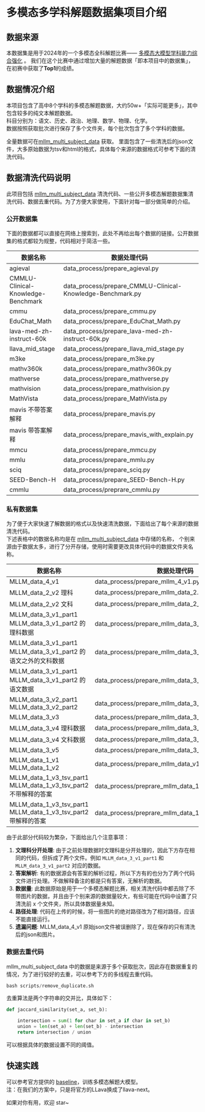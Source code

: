 # 多模态多学科解题数据集项目介绍
## 数据来源
本数据集是用于2024年的一个多模态全科解题比赛—— [多模态大模型学科能力综合强化](http://123.138.24.155:30080/org/pazhoulab/competition/area/66700638059c6bdae79ed987/content) 。
我们在这个比赛中通过增加大量的解题数据「即本项目中的数据集」，在初赛中获取了**Top1**的成绩。

## 数据情况介绍
本项目包含了高中8个学科的多模态解题数据，大约50w+「实际可能更多」，其中包含较多的纯文本解题数据。\
科目分别为：语文、历史、政治、地理、数学、物理、化学。\
数据按照获取批次进行保存了多个文件夹，每个批次包含了多个学科的数据。

全量数据可在[mllm_multi_subject_data](https://modelscope.cn/datasets/callMeWhy/mllm_multi_subject_data/files) 获取。
里面包含了一些清洗后的json文件，大多原始数据为tsv和html的格式，具体每个来源的数据格式可参考下面的清洗代码。

## 数据清洗代码说明
此项目包括 [mllm_multi_subject_data](https://modelscope.cn/datasets/callMeWhy/mllm_multi_subject_data/files) 清洗代码、一些公开多模态解题数据集清洗代码、数据去重代码。为了方便大家使用，下面针对每一部分做简单的介绍。


### 公开数据集
下面的数据都可以直接在网络上搜索到，此处不再给出每个数据的链接。公开数据集的格式都较为规整，代码相对于简洁一些。

| 数据名称                               | 数据处理代码                      |
|------------------------------------|----------------------------------|
| agieval                            | data_process/prepare_agieval.py   |
| CMMLU-Clinical-Knowledge-Benchmark | data_process/prepare_CMMLU-Clinical-Knowledge-Benchmark.py   |
| cmmu                               | data_process/prepare_cmmu.py   |
| EduChat_Math                       |  data_process/prepare_EduChat_Math.py  |
| lava-med-zh-instruct-60k           |  data_process/prepare_lava-med-zh-instruct-60k.py  |
| llava_mid_stage                    |  data_process/prepare_llava_mid_stage.py  |
| m3ke                               |  data_process/prepare_m3ke.py  |
| mathv360k                          | data_process/prepare_mathv360k.py   |
| mathverse                          |  data_process/prepare_mathverse.py  |
| mathvision                         | data_process/prepare_mathvision.py   |
| MathVista                          | data_process/prepare_MathVista.py   |
| mavis    不带答案解释                    | data_process/prepare_mavis.py   |
| mavis 带答案解释                        | data_process/prepare_mavis_with_explain.py   |
| mmcu                               |  data_process/prepare_mmcu.py  |
| mmlu                               | data_process/prepare_mmlu.py   |
| sciq                               |  data_process/prepare_sciq.py  |
| SEED-Bench-H                       |  data_process/prepare_SEED-Bench-H.py  |
| cmmlu                              |  data_process/preprare_cmmlu.py  |



### 私有数据集
为了便于大家快速了解数据的格式以及快速清洗数据，下面给出了每个来源的数据清洗代码。\
下述表格中的数据名称均是在 [mllm_multi_subject_data](https://modelscope.cn/datasets/callMeWhy/mllm_multi_subject_data) 中存储的名称，
个别来源由于数据太多，进行了分开存储，使用时需要更改具体代码中的数据文件夹名称。



| 数据名称                                                          | 数据处理代码                        |
|---------------------------------------------------------------|------------------------------------|
| MLLM_data_4_v1                                                | data_process/prepare_mllm_4_v1.py   |
| MLLM_data_2_v2 理科                                             |  data_process/prepare_mllm_data_2.py  |
| MLLM_data_2_v2 文科                                             |  data_process/prepare_mllm_data_2_arts.py  |
| MLLM_data_3_v1_part1  MLLM_data_3_v1_part2 的理科数据              | data_process/prepare_mllm_data_3_v1.py   |
| MLLM_data_3_v1_part1  MLLM_data_3_v1_part2 的语文之外的文科数据         |  data_process/prepare_mllm_data_3_v1_arts.py  |
| MLLM_data_3_v1_part1  MLLM_data_3_v1_part2 的语文数据              |  data_process/prepare_mllm_data_3_v1_chinese.py  |
| MLLM_data_3_v2_part1 MLLM_data_3_v2_part2                     |  data_process/prepare_mllm_data_3_v2.py  |
| MLLM_data_3_v3                                                |  data_process/prepare_mllm_data_3_v3.py  |
| MLLM_data_3_v4 理科数据                                           |  data_process/prepare_mllm_data_3_v4.py  |
| MLLM_data_3_v4 文科数据                                           |   data_process/prepare_mllm_data_3_v4_arts.py |
| MLLM_data_3_v5                                                |  data_process/prepare_mllm_data_3_v5.py  |
| MLLM_data_1_v1   MLLM_data_1_v2                               |   data_process/prepare_mllm_data_v1.py |
| MLLM_data_1_v3_tsv_part1 MLLM_data_1_v3_tsv_part2 不带解释的答案     | data_process/preprare_mllm_data_1_v3.py   |
| MLLM_data_1_v3_tsv_part1 MLLM_data_1_v3_tsv_part2 带解释的答案      |  data_process/preprare_mllm_data_1_v3_with_explain.py  |

由于此部分代码较为繁杂，下面给出几个注意事项：

1. **文理科分开处理**: 由于之前处理数据时文理科是分开处理的，因此下方存在相同的代码，但拆成了两个文件。例如 `MLLM_data_3_v1_part1` 和 `MLLM_data_3_v1_part2` 对应的数据。
2. **答案解析**: 有的数据源会有答案的解析过程，所以下方有的也分为了两个代码文件进行处理。不做解释备注的都是只有答案，无解析的数据。
3. **数据量**: 此数据原始是用于一个多模态解题比赛，相关清洗代码中都去除了不带图片的数据，并且由于个别来源的数据量较大，有些可能在代码中设置了只清洗前 x 个文件夹，所以具体数据量未知。
4. **路径处理**: 代码在上传的时候，将一些图片的绝对路径改为了相对路径，应该不能直接运行。
5. **遗漏问题**: MLLM_data_4_v1 原始json文件被误删除了，现在保存的只有清洗后的json和图片。



### 数据去重代码
mllm_multi_subject_data 中的数据是来源于多个获取批次，因此存在数据重复的情况，为了进行较好的去重，可以参考下方的多线程去重代码。
```python
bash scripts/remove_duplicate.sh
```
去重算法是两个字符串的交并比，具体如下：
```python
def jaccard_similarity(set_a, set_b):

    intersection = sum(1 for char in set_a if char in set_b)
    union = len(set_a) + len(set_b) - intersection
    return intersection / union
```
可以根据具体的数据设置不同的阈值。

## 快速实践
可以参考官方提供的 [baseline](https://github.com/Callione/LLaVA-MOSS2)，训练多模态解题大模型。\
注：在我们的方案中，只是将官方的LLava换成了llava-next。

如果对你有用，欢迎 star~ 

